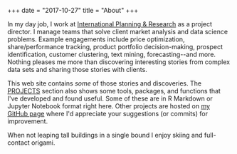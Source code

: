 +++
date = "2017-10-27"
title = "About"
+++

In my day job, I work at [International Planning & Research](https://iprcorp.com/) as a project director. I manage teams that solve client market analysis and data science problems. Example engagements include price optimization, share/performance tracking, product portfolio decision-making, prospect identification, customer clustering, text mining, forecasting--and more. Nothing pleases me more than discovering interesting stories from complex data sets and sharing those stories with clients.

This web site contains _some_ of those stories and discoveries. The [PROJECTS](/projects) section also shows some tools, packages, and functions that I've developed and found useful. Some of these are in R Markdown or Jupyter Notebook format right here.  Other projects are hosted on [my GitHub page](https://github.com/JohnsonBrent) where I'd appreciate your suggestions (or commits) for improvement. 

When not leaping tall buildings in a single bound I enjoy skiing and full-contact origami.

